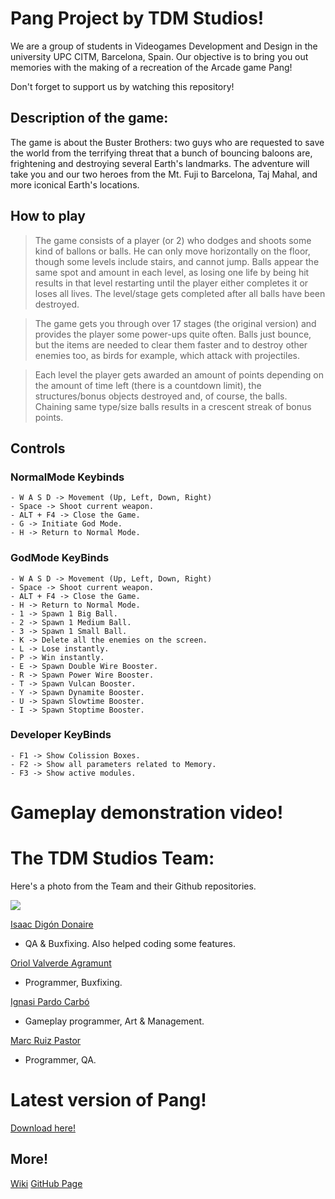 # Pang Project by TDM Studios!

We are a group of students in Videogames Development and Design in the university UPC CITM, Barcelona, Spain. 
Our objective is to bring you out memories with the making of a recreation of the Arcade game Pang!

Don't forget to support us by watching this repository!

## Description of the game:

The game is about the Buster Brothers: two guys who are requested to save the world from the terrifying threat that a bunch of bouncing baloons are, frightening and destroying several Earth's landmarks. The adventure will take you and our two heroes from the Mt. Fuji to Barcelona, Taj Mahal, and more iconical Earth's locations.

## How to play

> The game consists of a player (or 2) who dodges and shoots some kind of ballons or balls. He can only move horizontally on the floor, though some levels include stairs, and cannot jump. Balls appear the same spot and amount in each level, as losing one life by being hit results in that level restarting until the player either completes it or loses all lives. The level/stage gets completed after all balls have been destroyed.

> The game gets you through over 17 stages (the original version) and provides the player some power-ups quite often. Balls just bounce, but the items are needed to clear them faster and to destroy other enemies too, as birds for example, which attack with projectiles.

> Each level the player gets awarded an amount of points depending on the amount of time left (there is a countdown limit), the structures/bonus objects destroyed and, of course, the balls. Chaining same type/size balls results in a crescent streak of bonus points.

## Controls

### NormalMode Keybinds
```
- W A S D -> Movement (Up, Left, Down, Right)
- Space -> Shoot current weapon.
- ALT + F4 -> Close the Game.
- G -> Initiate God Mode.
- H -> Return to Normal Mode.
```

### GodMode KeyBinds
```
- W A S D -> Movement (Up, Left, Down, Right)
- Space -> Shoot current weapon.
- ALT + F4 -> Close the Game.
- H -> Return to Normal Mode.
- 1 -> Spawn 1 Big Ball.
- 2 -> Spawn 1 Medium Ball.
- 3 -> Spawn 1 Small Ball.
- K -> Delete all the enemies on the screen.
- L -> Lose instantly.
- P -> Win instantly.
- E -> Spawn Double Wire Booster.
- R -> Spawn Power Wire Booster.
- T -> Spawn Vulcan Booster.
- Y -> Spawn Dynamite Booster.
- U -> Spawn Slowtime Booster.
- I -> Spawn Stoptime Booster.
```

### Developer KeyBinds
```
- F1 -> Show Colission Boxes.
- F2 -> Show all parameters related to Memory.
- F3 -> Show active modules.
```

# Gameplay demonstration video!

# The TDM Studios Team:
Here's a photo from the Team and their Github repositories. 

![](https://i.imgur.com/akIiQUz.jpg)

[Isaac Digón Donaire](https://github.com/isaac553876299)
* QA & Buxfixing. Also helped coding some features.

[Oriol Valverde Agramunt](https://github.com/Makinilla-maker)
* Programmer, Buxfixing.

[Ignasi Pardo Carbó](https://github.com/KuronoaScarlet)
* Gameplay programmer, Art & Management.

[Marc Ruiz Pastor](https://github.com/Ruizo)
* Programmer, QA.

# Latest version of Pang!
[Download here!](https://github.com/Ruizo/Pang-Project/releases)

## More!
[Wiki](https://github.com/Ruizo/Pang-Project.wiki.git)
[GitHub Page](https://github.com/Ruizo/Pang-Project)
